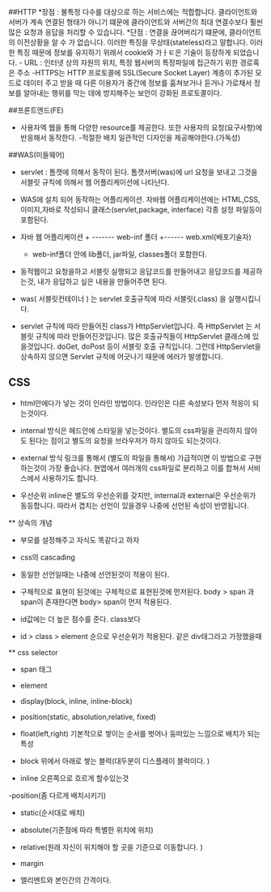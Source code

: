 ##HTTP
*장점 : 불특정 다수를 대상으로 하는 서비스에는 적합합니다. 클라이언트와 서버가 계속 연결된 형태가 아니기 떄문에 클라이언트와 서버간의 최대 연결수보다 훨씬 많은 요청과 응답을 처리할 수 있습니다.
*단점 : 연결을 끊어버리기 떄문에, 클라이언트의 이전상황을 알 수 가 없습니다. 이러한 특징을 무상태(stateless)라고 말합니다. 이러한 특징 때문에 정보를 유지하기 위래서 cookie와 가ㅏㅌ은 기술이 등장하게 되었습니다.
	- URL : 인터넷 상의 자원의 위치, 특정 웹서버의 특정파일에 접근하기 위한 경로혹은 주소 
	-HTTPS는 HTTP 프로토콜에 SSL(Secure Socket Layer) 계층이 추가된 모드로 데이터 주고 받을 때 다른 이용자가 중간에 정보를 훔쳐보거나 듣거나 가로채서 정보를 알아내는 행위를 막는 데에 방지해주는 보안이 강화된 프로토콜이다.

##프론트엔드(FE)
* 사용자엑 웹을 통해 다양한 resource를 제공한다. 또한 사용자의 요청(요구사항)에 반응해서 동작한다.
	-적절한 배치 일관적인 디자인을 제공해야한다.(가독성)


##WAS(미들웨어)
* servlet : 톰캣에 의해서 동작이 된다. 톰캣서버(was)에 url 요청을 보내고 그것을 서블릿 규칙에 의해서 웹 어플리케이션에 나타난다.
* WAS에 설치 되어 동작하는 어플리케이션. 자바웹 어플리케이션에는 HTML,CSS,이미지,자바로 작성되니 클래스(servlet,package, interface) 각종 설정 파일등이 포함된다.

* 자바 웹 어플리케이션 + ------- web-inf 폴더 +------ web.xml(배포기술자)
	- web-inf폴더 안에 lib폴더, jar파일, classes폴더 포함한다.

* 동적웹이고 요청을하고 서블릿 실행되고 응답코드를 만들어내고 응답코드를 제공하는것, 내가 응답하고 싶은 내용을 만들어주면 된다.

* was( 서블릿컨테이너 ) 는 servlet 호출규칙에 따라 서블릿(.class) 을 실행시킵니다.

* servlet 규칙에 따라 만들어진 class가 HttpServlet입니다.  즉 HttpServlet 는 서블릿 규칙에 따라 만들어진것입니다. 많은 호출규칙들이 HttpServlet 클래스에 있을것입니다. doGet, doPost 등이 서블릿 호출 규칙입니다. 그런데 HttpServlet을 상속하지 않으면 Servlet 규칙에 어긋나기 때문에 에러가 발생합니다. 


## CSS

* html안에다가 넣는 것이 인라인 방법이다. 
	인라인은 다른 속성보다 먼저 적응이 되는것이다. 

* internal 방식은 헤드안에 스타일을 넣는것이다. 별도의 css파일을 관리하지 않아도 된다는 점이고 별도의 요청을 브라우저가 하지 않아도 되는것이다.

* external 방식 링크를 통해서 (별도의 파일을 통해서) 가급적이면 이 방법으로 구현하는것이 가장 좋습니다. 현엽에서 여러개의 css파일로 분리하고 이를 합쳐서 서비스에서 사용하기도 합니다. 

- 우선순위 inline은 별도의 우선순위를 갖지만, internal과 external은 우선순위가 동등합니다. 따라서 겹치는 선언이 있을경우 나중에 선언된 속성이 반영됩니다.


** 상속의 개념 

- 부모를 설정해주고 자식도 똑같다고 하자

* css의 cascading
- 동일한 선언일때는 나중에 선언된것이 적용이 된다. 
- 구체적으로 표현이 된것에는 구체적으로 표현된것에 먼저된다. body > span 과  span이 존재한다면 body> span이 먼저 적용된다. 

- id값에는 더 높은 점수를 준다. class보다 
- id > class > element 순으로 우선순위가 적용된다. 같은 div태그라고 가정했을때


** css selector
- span 태그





* element

- display(block, inline, inline-block)
- position(static, absolution,relative, fixed)
- float(left,right)
기본적으로 쌓이는 순서를 벗어나 둥떠있는 느낌으로 배치가 되는 특성


- block 위에서 아래로 쌓는 블럭(대두분이 디스플레이 블럭이다. )
- inline 오른쪽으로 흐르게 할수있는것

-position(좀 다르게 배치시키기)
- static(순서대로 배치)
- absolute(기준점에 따라 특별한 위치에 위치)

- relative(원래 자신이 위치해야 할 곳을 기준으로 이동합니다. )


* margin 
 - 엘리멘트와 본인간의 간격이다. 